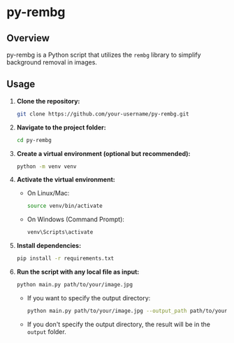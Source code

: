 # py-rembg

## Overview

py-rembg is a Python script that utilizes the `rembg` library to simplify background removal in images.


## Usage

1. **Clone the repository:**
   
   ```bash
   git clone https://github.com/your-username/py-rembg.git
   ```

2. **Navigate to the project folder:**
   
   ```bash
   cd py-rembg
   ```

3. **Create a virtual environment (optional but recommended):**
   
   ```bash
   python -m venv venv
   ```

4. **Activate the virtual environment:**
   
   - On Linux/Mac:
   
     ```bash
     source venv/bin/activate
     ```
   
   - On Windows (Command Prompt):
   
     ```bash
     venv\Scripts\activate
     ```

5. **Install dependencies:**
   
   ```bash
   pip install -r requirements.txt
   ```

6. **Run the script with any local file as input:**
   
   ```bash
   python main.py path/to/your/image.jpg
   ```

   - If you want to specify the output directory:
   
     ```bash
     python main.py path/to/your/image.jpg --output_path path/to/your/output_directory/
     ```

   - If you don't specify the output directory, the result will be in the `output` folder.
